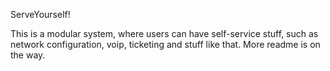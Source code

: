 ServeYourself!

This is a modular system, where users can have self-service stuff, such as network configuration, voip, ticketing and stuff like that. More readme is on the way.
